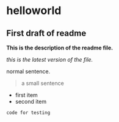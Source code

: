 # helloworld
## First draft of readme
**This is the description of the readme file.**

*this is the latest version of the file.*

normal sentence.
>a small sentence

- first item
- second item


`code for testing`

